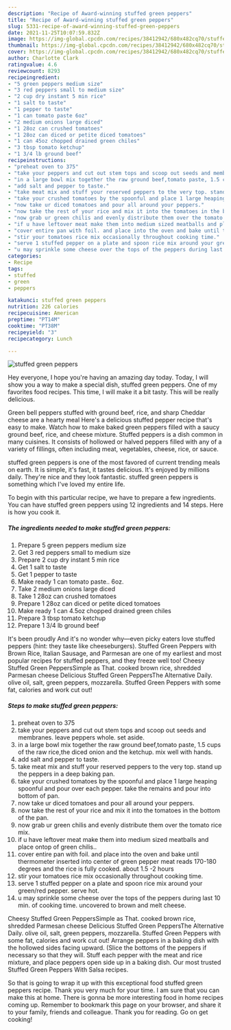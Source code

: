 ```yaml
---
description: "Recipe of Award-winning stuffed green peppers"
title: "Recipe of Award-winning stuffed green peppers"
slug: 5331-recipe-of-award-winning-stuffed-green-peppers
date: 2021-11-25T10:07:59.832Z
image: https://img-global.cpcdn.com/recipes/38412942/680x482cq70/stuffed-green-peppers-recipe-main-photo.jpg
thumbnail: https://img-global.cpcdn.com/recipes/38412942/680x482cq70/stuffed-green-peppers-recipe-main-photo.jpg
cover: https://img-global.cpcdn.com/recipes/38412942/680x482cq70/stuffed-green-peppers-recipe-main-photo.jpg
author: Charlotte Clark
ratingvalue: 4.6
reviewcount: 8293
recipeingredient:
- "5 green peppers medium size"
- "3 red peppers small to medium size"
- "2 cup dry instant 5 min rice"
- "1 salt to taste"
- "1 pepper to taste"
- "1 can tomato paste 6oz"
- "2 medium onions large diced"
- "1 28oz can crushed tomatoes"
- "1 28oz can diced or petite diced tomatoes"
- "1 can 45oz chopped drained green chiles"
- "3 tbsp tomato ketchup"
- "1 3/4 lb ground beef"
recipeinstructions:
- "preheat oven to 375"
- "take your peppers and cut out stem tops and scoop out seeds and membranes. leave peppers whole. set aside."
- "in a large bowl mix together the raw ground beef,tomato paste, 1.5 cups of the raw rice,the diced onion and the ketchup. mix well with hands."
- "add salt and pepper to taste."
- "take meat mix and stuff your reserved peppers to the very top. stand up the peppers in a deep baking pan."
- "take your crushed tomatoes by the spoonful and place 1 large heaping spoonful and pour over each pepper. take the remains and pour into bottom of pan."
- "now take ur diced tomatoes and pour all around your peppers."
- "now take the rest of your rice and mix it into the tomatoes in the bottom of the pan."
- "now grab ur green chilis and evenly distribute them over the tomato rice mix."
- "if u have leftover meat make them into medium sized meatballs and place ontop of green chilis.."
- "cover entire pan with foil. and place into the oven and bake until thermometer inserted into center of green pepper meat reads 170-180 degrees and the rice is fully cooked. about 1.5 -2 hours"
- "stir your tomatoes rice mix occasionally throughout cooking time."
- "serve 1 stuffed pepper on a plate and spoon rice mix around your green/red pepper. serve hot."
- "u may sprinkle some cheese over the tops of the peppers during last 10 min. of cooking time. uncovered to brown and melt cheese."
categories:
- Recipe
tags:
- stuffed
- green
- peppers

katakunci: stuffed green peppers 
nutrition: 226 calories
recipecuisine: American
preptime: "PT14M"
cooktime: "PT38M"
recipeyield: "3"
recipecategory: Lunch

---
```



![stuffed green peppers](https://img-global.cpcdn.com/recipes/38412942/680x482cq70/stuffed-green-peppers-recipe-main-photo.jpg)

Hey everyone, I hope you're having an amazing day today. Today, I will show you a way to make a special dish, stuffed green peppers. One of my favorites food recipes. This time, I will make it a bit tasty. This will be really delicious.

Green bell peppers stuffed with ground beef, rice, and sharp Cheddar cheese are a hearty meal Here&#39;s a delicious stuffed pepper recipe that&#39;s easy to make. Watch how to make baked green peppers filled with a saucy ground beef, rice, and cheese mixture. Stuffed peppers is a dish common in many cuisines. It consists of hollowed or halved peppers filled with any of a variety of fillings, often including meat, vegetables, cheese, rice, or sauce.

stuffed green peppers is one of the most favored of current trending meals on earth. It is simple, it's fast, it tastes delicious. It's enjoyed by millions daily. They're nice and they look fantastic. stuffed green peppers is something which I've loved my entire life.


To begin with this particular recipe, we have to prepare a few ingredients. You can have stuffed green peppers using 12 ingredients and 14 steps. Here is how you cook it.

<!--inarticleads1-->

##### The ingredients needed to make stuffed green peppers:

1. Prepare 5 green peppers medium size
1. Get 3 red peppers small to medium size
1. Prepare 2 cup dry instant 5 min rice
1. Get 1 salt to taste
1. Get 1 pepper to taste
1. Make ready 1 can tomato paste.. 6oz.
1. Take 2 medium onions large diced
1. Take 1 28oz can crushed tomatoes
1. Prepare 1 28oz can diced or petite diced tomatoes
1. Make ready 1 can 4.5oz chopped drained green chiles
1. Prepare 3 tbsp tomato ketchup
1. Prepare 1 3/4 lb ground beef


It&#39;s been proudly And it&#39;s no wonder why—even picky eaters love stuffed peppers (hint: they taste like cheeseburgers). Stuffed Green Peppers with Brown Rice, Italian Sausage, and Parmesan are one of my earliest and most popular recipes for stuffed peppers, and they freeze well too! Cheesy Stuffed Green PeppersSimple as That. cooked brown rice, shredded Parmesan cheese Delicious Stuffed Green PeppersThe Alternative Daily. olive oil, salt, green peppers, mozzarella. Stuffed Green Peppers with some fat, calories and work cut out! 

<!--inarticleads2-->

##### Steps to make stuffed green peppers:

1. preheat oven to 375
1. take your peppers and cut out stem tops and scoop out seeds and membranes. leave peppers whole. set aside.
1. in a large bowl mix together the raw ground beef,tomato paste, 1.5 cups of the raw rice,the diced onion and the ketchup. mix well with hands.
1. add salt and pepper to taste.
1. take meat mix and stuff your reserved peppers to the very top. stand up the peppers in a deep baking pan.
1. take your crushed tomatoes by the spoonful and place 1 large heaping spoonful and pour over each pepper. take the remains and pour into bottom of pan.
1. now take ur diced tomatoes and pour all around your peppers.
1. now take the rest of your rice and mix it into the tomatoes in the bottom of the pan.
1. now grab ur green chilis and evenly distribute them over the tomato rice mix.
1. if u have leftover meat make them into medium sized meatballs and place ontop of green chilis..
1. cover entire pan with foil. and place into the oven and bake until thermometer inserted into center of green pepper meat reads 170-180 degrees and the rice is fully cooked. about 1.5 -2 hours
1. stir your tomatoes rice mix occasionally throughout cooking time.
1. serve 1 stuffed pepper on a plate and spoon rice mix around your green/red pepper. serve hot.
1. u may sprinkle some cheese over the tops of the peppers during last 10 min. of cooking time. uncovered to brown and melt cheese.


Cheesy Stuffed Green PeppersSimple as That. cooked brown rice, shredded Parmesan cheese Delicious Stuffed Green PeppersThe Alternative Daily. olive oil, salt, green peppers, mozzarella. Stuffed Green Peppers with some fat, calories and work cut out! Arrange peppers in a baking dish with the hollowed sides facing upward. (Slice the bottoms of the peppers if necessary so that they will. Stuff each pepper with the meat and rice mixture, and place peppers open side up in a baking dish. Our most trusted Stuffed Green Peppers With Salsa recipes. 

So that is going to wrap it up with this exceptional food stuffed green peppers recipe. Thank you very much for your time. I am sure that you can make this at home. There is gonna be more interesting food in home recipes coming up. Remember to bookmark this page on your browser, and share it to your family, friends and colleague. Thank you for reading. Go on get cooking!
